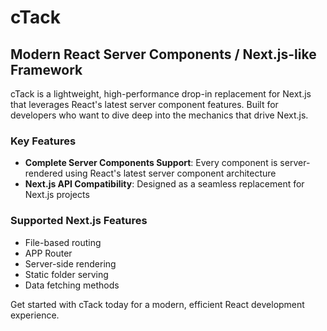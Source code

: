 # cTack

## Modern React Server Components / Next.js-like Framework

cTack is a lightweight, high-performance drop-in replacement for Next.js that leverages React's latest server component features. Built for developers who want to dive deep into the mechanics that drive Next.js.

### Key Features

- **Complete Server Components Support**: Every component is server-rendered using React's latest server component architecture
- **Next.js API Compatibility**: Designed as a seamless replacement for Next.js projects

### Supported Next.js Features

- File-based routing
- APP Router
- Server-side rendering
- Static folder serving
- Data fetching methods

Get started with cTack today for a modern, efficient React development experience.
